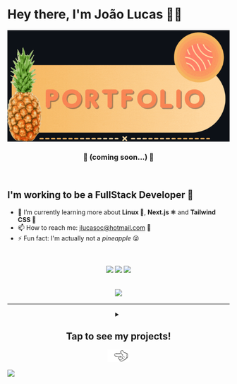 # Hey there, I'm João Lucas 👋🍍

<div align="center">
  <a href="http://abacaxiguy.me" target="_blank">
    <picture>
      <source media="(prefers-color-scheme: light)" srcset="https://github.com/abacaxiguy/abacaxiguy/blob/main/img/portfolio-card-light.gif">
      <img alt="Portfolio Card" src="https://github.com/abacaxiguy/abacaxiguy/blob/main/img/portfolio-card-dark.gif">
    </picture>
  </a>

  <h3>🚧 (coming soon...) 🚧</h3>
</div>

<br>

## I'm working to be a FullStack Developer 💪

-   🚧 I’m currently learning more about **Linux 🐧**, **Next.js ⚛** and **Tailwind CSS 🌊**
-   📫 How to reach me: jlucasoc@hotmail.com 📧
-   ⚡ Fun fact: I'm actually not a <i>pineapple</i> 😝

<br>
<br>

<div align="center">
  <img src="http://github-readme-streak-stats.herokuapp.com?user=abacaxiguy&theme=radical&hide_border=true&date_format=j%20M%5B%20Y%5D" height="160px">
  <img src="https://github-readme-stats.vercel.app/api/top-langs/?username=abacaxiguy&layout=compact&theme=radical&hide=php,yacc&langs_count=6&hide_border=true" height="160px">
  <img src="http://github-profile-summary-cards.vercel.app/api/cards/profile-details?username=abacaxiguy&theme=radical" height="200px">
</div>

<br>
<br>

<div align="center">
  <img src="https://komarev.com/ghpvc/?username=abacaxiguy&color=FFB900">
</div>

<hr>

<details align="center">
  <summary>
    <h2>Tap to see my projects! </h2>
    <a href="#tap-to-see-my-projects-"><img src="./img/pointing-hand.gif" width="50px"></a>
  </summary>
  <div align="center">
    <h1>📲 Tugio 📳</h1>
    <a href="https://nextjs.org/"><img src="https://img.shields.io/badge/Next.js-000000?style=for-the-badge&logo=next.js&logoColor=white" height="31px"></a>
    <a href="https://tailwindcss.com/"><img src="https://img.shields.io/badge/TailwindCSS-38B2AC?style=for-the-badge&logo=tailwindcss&logoColor=white" height="30px"></a>
    <a href="https://www.prisma.io/"><img src="https://img.shields.io/badge/Prisma-2D3748?style=for-the-badge&logo=prisma&logoColor=white" height="30px"></a>
    <br><br>
    <p width="100px">Tugio is an instant messaging app developed with Next.js and Tailwind CSS. It uses Prisma to manage the database, which was MongoDB. It's still lacking some features for being a complete app, but it already has the basic features of a messaging app.</p>
    <br>
    <a href="https://github.com/abacaxiguy/tugio">
      <img width="400em" src="https://github-readme-stats.vercel.app/api/pin/?username=abacaxiguy&repo=tugio&theme=radical&show_owner=true">
    </a>
    <br><br>
    <img width="800px" src="https://github.com/abacaxiguy/tugio/blob/main/img/showcase.gif">
  </div>
  <hr>
  <div align="center">
    <h1>🐶 Dogs 🐶</h1>
    <a href="https://react.dev/"><img src="https://img.shields.io/badge/React-61DAFB?style=for-the-badge&logo=react&logoColor=333" height="30px"></a>
    <a href="https://redux.js.org/"><img src="https://img.shields.io/badge/Redux-764ABC?style=for-the-badge&logo=redux&logoColor=white" height="30px"></a>
    <a href="https://expressjs.com/"><img src="https://img.shields.io/badge/Express-000000?style=for-the-badge&logo=express&logoColor=white" height="31px"></a>
    <br><br>
    <div>Dogs is an application developed with React, which is a platform for sharing photos of dogs. It uses the Dogs API (currently down), which I also created from scratch, using Express and Multer, to fetch the images and manage the data from the user.</div>
    <br>
    <a href="https://github.com/abacaxiguy/dogs">
      <img width="400em" src="https://github-readme-stats.vercel.app/api/pin/?username=abacaxiguy&repo=dogs&theme=radical&show_owner=true">
    </a>
    <a href="https://github.com/abacaxiguy/dogs_api">
      <img width="400em" src="https://github-readme-stats.vercel.app/api/pin/?username=abacaxiguy&repo=dogs_api&theme=radical&show_owner=true">
    </a>
    <br><br>
    <img width="800px" src="https://github.com/abacaxiguy/dogs/blob/master/img/showcase.gif">
  </div>
  <hr>
  <div align="center">
  <h1>📣 Let me Ask 🧡</h1>
  <a href="https://react.dev/"><img src="https://img.shields.io/badge/-React-61DAFB?style=for-the-badge&logo=react&logoColor=333" height="30px"></a>
  <a href=""><img src="https://img.shields.io/badge/-Firebase-FFCA28?style=for-the-badge&logo=firebase&logoColor=333" height="30px"></a>
  <a href="https://www.typescriptlang.org/"><img src="https://img.shields.io/badge/-TypeScript-3178C6?style=for-the-badge&logo=typescript&logoColor=white" height="30px"></a>
  <br><br>
  <div>Let me Ask is a project developed during the NLW Together event, which is a platform for creating Q&A rooms. It uses Firebase for authentication and database, and React with TypeScript for the front-end.</div>
  <br>
  <a href="https://github.com/abacaxiguy/letmeask">
  <img width="400em" src="https://github-readme-stats.vercel.app/api/pin/?username=abacaxiguy&repo=letmeask&theme=radical&show_owner=true">
  </a>
  <br><br>
  <img width="800px" src="https://github.com/abacaxiguy/letmeask/blob/main/img/showcase.gif">
  </div>
  <hr>
  <div align="center">
    <h1>🛒 E-commerce Mr Robot 👨‍💻</h1>
    <a href="https://www.djangoproject.com/"><img src="https://img.shields.io/badge/-Django-092E20?style=for-the-badge&logo=django&logoColor=white" height="30px"></a>
    <a href="https://python.org/"><img src="https://img.shields.io/badge/-Python-3776AB?style=for-the-badge&logo=python&logoColor=white" height="30px"></a>
    <br><br>
    <div>E-commerce Mr Robot is an e-commerce project developed with Django, which is a fictional store that sells products related to the Mr Robot series. It implements various django features, such as authentication, admin panel, models, views, forms, etc.</div>
    <br>
    <a href="https://github.com/abacaxiguy/ecommerce-mr-robot">
      <img width="400em" src="https://github-readme-stats.vercel.app/api/pin/?username=abacaxiguy&repo=ecommerce-mr-robot&theme=radical&show_owner=true">
    </a>
    <br><br>
    <img width="800px" src="https://github.com/abacaxiguy/ecommerce-mr-robot/blob/master/screenshots/showcase.gif">
  </div>
  <hr>
  <div align="center">
    <h1>🎶 Spotify clone 🌊</h1>
    <a href="https://nextjs.org/"><img src="https://img.shields.io/badge/Next.js-000000?style=for-the-badge&logo=next.js&logoColor=white" height="31px"></a>
    <a href="https://tailwindcss.com/"><img src="https://img.shields.io/badge/-Tailwind_CSS-38B2AC?style=for-the-badge&logo=tailwind-css&logoColor=white" height="30px"></a>
    <a href="https://www.typescriptlang.org/"><img src="https://img.shields.io/badge/-TypeScript-3178C6?style=for-the-badge&logo=typescript&logoColor=white" height="30px"></a>
    <br><br>
    <div>A Spotify clone made with Next.js and Tailwind CSS. My first time using both of them to replicate the Spotify's UI, specifically replicating my spotify, including my playlists and my favorite songs. It may become a full-fledged Spotify clone in the future.</div>
    <br>
    <a href="https://github.com/abacaxiguy/spotify-clone">
      <img width="400em" src="https://github-readme-stats.vercel.app/api/pin/?username=abacaxiguy&repo=spotify-clone&theme=radical&show_owner=true">
    </a>
    <br><br>
    <img width="800px" src="https://github.com/abacaxiguy/spotify-clone/blob/main/img/preview.gif">
  </div>
  <br>
  <h2 align="center">🔽 and many more! 🔽</h2>
  <br>
</details>

![](https://hit.yhype.me/github/profile?user_id=62774465)
